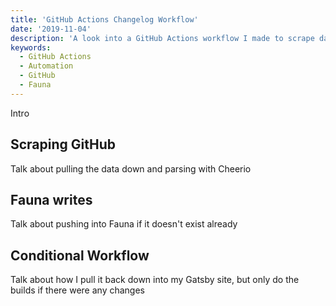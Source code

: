 ```yaml
---
title: 'GitHub Actions Changelog Workflow'
date: '2019-11-04'
description: 'A look into a GitHub Actions workflow I made to scrape data from GitHub and present another viewhigh-level look at how one should use GitHub Actions'
keywords:
  - GitHub Actions
  - Automation
  - GitHub
  - Fauna
---
```


Intro

## Scraping GitHub

Talk about pulling the data down and parsing with Cheerio

## Fauna writes

Talk about pushing into Fauna if it doesn't exist already

## Conditional Workflow

Talk about how I pull it back down into my Gatsby site, but only do the builds if there were any changes
